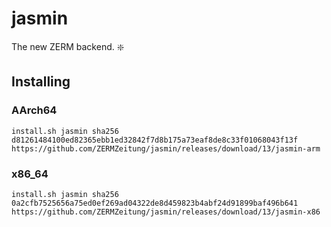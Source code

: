 # jasmin
The new ZERM backend. :sparkle:

## Installing
### AArch64
```
install.sh jasmin sha256 d81261484100ed82365ebb1ed32842f7d8b175a73eaf8de8c33f01068043f13f https://github.com/ZERMZeitung/jasmin/releases/download/13/jasmin-arm
```
### x86_64
```
install.sh jasmin sha256 0a2cfb7525656a75ed0ef269ad04322de8d459823b4abf24d91899baf496b641 https://github.com/ZERMZeitung/jasmin/releases/download/13/jasmin-x86
```
